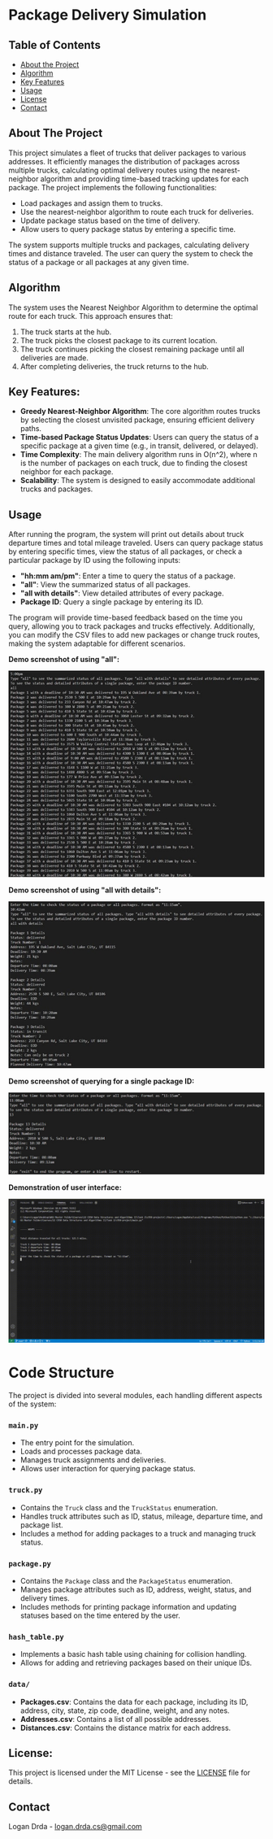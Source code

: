 # Package Delivery Simulation

## Table of Contents
- [About the Project](#about-the-project)
- [Algorithm](#algorithm)
- [Key Features](#key-features)
- [Usage](#usage)
- [License](#license)
- [Contact](#contact)

<!-- ABOUT THE PROJECT -->
## About The Project
This project simulates a fleet of trucks that deliver packages to various addresses. It efficiently manages the distribution of packages across multiple trucks, calculating optimal delivery routes using the nearest-neighbor algorithm and providing time-based tracking updates for each package. The project implements the following functionalities:

- Load packages and assign them to trucks.
- Use the nearest-neighbor algorithm to route each truck for deliveries.
- Update package status based on the time of delivery.
- Allow users to query package status by entering a specific time.

The system supports multiple trucks and packages, calculating delivery times and distance traveled. The user can query the system to check the status of a package or all packages at any given time.

<!-- ALGORITHM -->
## Algorithm
The system uses the Nearest Neighbor Algorithm to determine the optimal route for each truck. This approach ensures that:

1. The truck starts at the hub.
1. The truck picks the closest package to its current location.
1. The truck continues picking the closest remaining package until all deliveries are made.
1. After completing deliveries, the truck returns to the hub.

<!-- KEY FEATURES -->
## Key Features:
- **Greedy Nearest-Neighbor Algorithm**: The core algorithm routes trucks by selecting the closest unvisited package, ensuring efficient delivery paths.
- **Time-based Package Status Updates**: Users can query the status of a specific package at a given time (e.g., in transit, delivered, or delayed).
- **Time Complexity**: The main delivery algorithm runs in O(n^2), where n is the number of packages on each truck, due to finding the closest neighbor for each package.
- **Scalability**: The system is designed to easily accommodate additional trucks and packages.

<!-- USAGE -->
## Usage
After running the program, the system will print out details about truck departure times and total mileage traveled. Users can query package status by entering specific times, view the status of all packages, or check a particular package by ID using the following inputs:

- **"hh:mm am/pm"**: Enter a time to query the status of a package.
- **"all"**: View the summarized status of all packages.
- **"all with details"**: View detailed attributes of every package.
- **Package ID**: Query a single package by entering its ID.

The program will provide time-based feedback based on the time you query, allowing you to track packages and trucks effectively. Additionally, you can modify the CSV files to add new packages or change truck routes, making the system adaptable for different scenarios.

**Demo screenshot of using "all":**

![Demo screenshot 1](images/all_summary.jpg)

**Demo screenshot of using "all with details":**

![Demo screenshot 2](images/all_details.jpg)

**Demo screenshot of querying for a single package ID:**

![Demo screenshot 3](images/single.jpg)

**Demonstration of user interface:**

![Demo video](images/demonstration.gif)

<!-- CODE STRUCTURE -->
# Code Structure
The project is divided into several modules, each handling different aspects of the system:

### `main.py`
*   The entry point for the simulation.
*   Loads and processes package data.
*   Manages truck assignments and deliveries.
*   Allows user interaction for querying package status.

### `truck.py`
*   Contains the `Truck` class and the `TruckStatus` enumeration.
*   Handles truck attributes such as ID, status, mileage, departure time, and package list.
*   Includes a method for adding packages to a truck and managing truck status.

### `package.py`
*   Contains the `Package` class and the `PackageStatus` enumeration.
*   Manages package attributes such as ID, address, weight, status, and delivery times.
*   Includes methods for printing package information and updating statuses based on the time entered by the user.

### `hash_table.py`
*   Implements a basic hash table using chaining for collision handling.
*   Allows for adding and retrieving packages based on their unique IDs.

### `data/`
*   **Packages.csv**: Contains the data for each package, including its ID, address, city, state, zip code, deadline, weight, and any notes.
*   **Addresses.csv**: Contains a list of all possible addresses.
*   **Distances.csv**: Contains the distance matrix for each address.

<!-- License -->
## License:
This project is licensed under the MIT License - see the [LICENSE](LICENSE) file for details.

<!-- CONTACT -->
## Contact
Logan Drda - logan.drda.cs@gmail.com